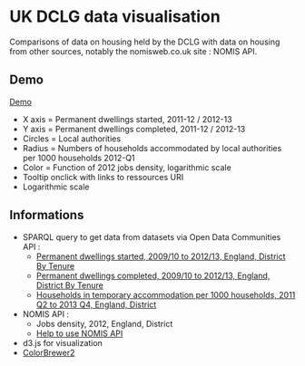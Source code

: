# UK DCLG data visualisation

Comparisons of data on housing held by the DCLG with data on housing from other sources, notably the nomisweb.co.uk site : NOMIS API.

## Demo

[Demo](http://jsfiddle.net/nicolasterpolilli/up4vW/3/embedded/result/)

* X axis = Permanent dwellings started, 2011-12 / 2012-13 
* Y axis = Permanent dwellings completed, 2011-12 / 2012-13 
* Circles = Local authorities
* Radius = Numbers of households accommodated by local authorities per 1000 households 2012-Q1
* Color = Function of 2012 jobs density, logarithmic scale
* Tooltip onclick with links to ressources URI
* Logarithmic scale

## Informations

* SPARQL query to get data from datasets via Open Data Communities API :
    * [Permanent dwellings started, 2009/10 to 2012/13, England, District By Tenure](http://opendatacommunities.org/data/house-building/starts/tenure)
    * [Permanent dwellings completed, 2009/10 to 2012/13, England, District By Tenure](http://opendatacommunities.org/data/house-building/completions/tenure)
    * [Households in temporary accommodation per 1000 households, 2011 Q2 to 2013 Q4, England, District](http://opendatacommunities.org/data/homelessness/households-accommodated-per-1000/temporary-housing-types)
* NOMIS API :
    * Jobs density, 2012, England, District
    * [Help to use NOMIS API](https://github.com/the-frey/odc_nomis)
* d3.js for visualization
* [ColorBrewer2](http://colorbrewer2.org)
